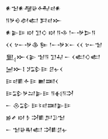 <div class='block'>
<div class='line'>𒀭𒈠𒀭𒆷𒄩𒅈𒁀𒀭</div>
<div class='line'>𒀀𒃻𒀪𒀠𒅗 𒁕𒁀𒁍</div>
<div class='line'>𒀭𒉌𒄿 𒊭 𒋛𒄭 𒊭 𒀀𒈾 𒁹𒀸𒋩𒆕𒀀</div>
<div class='line'>𒌋𒌋 𒆳𒀸𒋩𒆠 𒌉 𒁹𒀸𒋩𒉽𒀸 𒌋𒌋 𒆳𒀸𒈠</div>
<div class='line'>𒅅𒁍𒌋𒉌 𒈠𒀀 𒋛𒄷 𒀸 𒌋𒅗𒄭𒅗</div>
<div class='line'>𒅁𒁍𒋙 𒋡𒁉𒄿 𒆪𒉡𒌋</div>
<div class='line'>𒄿𒁀𒀾𒅆𒄿 𒆤𒌅𒌋</div>
<div class='line'>𒄿𒁉𒃻𒁺𒉌𒄿 𒀀𒈬𒀀𒋫</div>
<div class='line'>𒀸 𒊮𒁉 𒄿𒂟𒁀𒌅𒉌𒄿</div>
<div class='line'>𒂊𒍦 𒊭 𒊩 𒋫𒀾𒂅𒊒𒈠</div>
<div class='line'>𒀸 𒈠𒄩𒊑𒅗 𒋫𒀾𒆪𒉡</div>
</div>